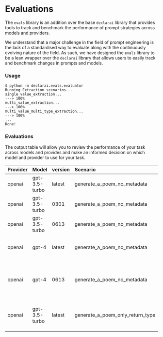 # Evaluations

The `evals` library is an addition over the base `declarai` library that provides tools to track and benchmark
the performance of prompt strategies across models and providers.

We understand that a major challenge in the field of prompt engineering is the lack of a standardised way to evaluate
along with the continuously evolving nature of the field. As such, we have designed the `evals` library to be a lean
wrapper over the `declarai` library that allows users to easily track and benchmark changes in prompts and models.

### Usage

<div class="termy">

```console
$ python -m declarai.evals.evaluator
Running Extraction scenarios...
single_value_extraction... 
---> 100%
multi_value_extraction...
---> 100%
multi_value_multi_type_extraction...
---> 100%
...
Done!
```

</div>

### Evaluations
The output table will allow you to review the performance of your task across models and provides and make an informed
decision on which model and provider to use for your task.

| Provider | Model         | version | Scenario                         | runtime | <div style="width:290px">output</div>                                                                                                                                                        |
|:---------|:--------------|:--------|:---------------------------------|:--------|:---------------------------------------------------------------------------------------------------------------------------------------------------------------------------------------------|
| openai   | gpt-3.5-turbo | latest  | generate_a_poem_no_metadata      | 1.235s  | Using LLMs is fun!                                                                                                                                                                           |
| openai   | gpt-3.5-turbo | 0301    | generate_a_poem_no_metadata      | 0.891s  | Using LLMs is fun! It's like playing with words Creating models that learn And watching them fly like birds                                                                                  | 
| openai   | gpt-3.5-turbo | 0613    | generate_a_poem_no_metadata      | 1.071s  | Using LLMs is fun!                                                                                                                                                                           |
| openai   | gpt-4         | latest  | generate_a_poem_no_metadata      | 3.494s  | {'poem': 'Using LLMs, a joyous run,\nIn the world of AI, under the sun.\nWith every task, they stun,\nIndeed, using LLMs is fun!'}                                                           |
| openai   | gpt-4         | 0613    | generate_a_poem_no_metadata      | 4.992s  | {'title': 'Using LLMs is fun!', 'poem': "With LLMs, the fun's just begun, \nCoding and learning, second to none. \nComplex tasks become a simple run, \nOh, the joy when the work is done!"} |
| openai   | gpt-3.5-turbo | latest  | generate_a_poem_only_return_type | 2.1s    | Learning with LLMs, a delightful run, Exploring new knowledge, it's never done. With every challenge, we rise and we stun, Using LLMs, the learning is always fun!                           |
